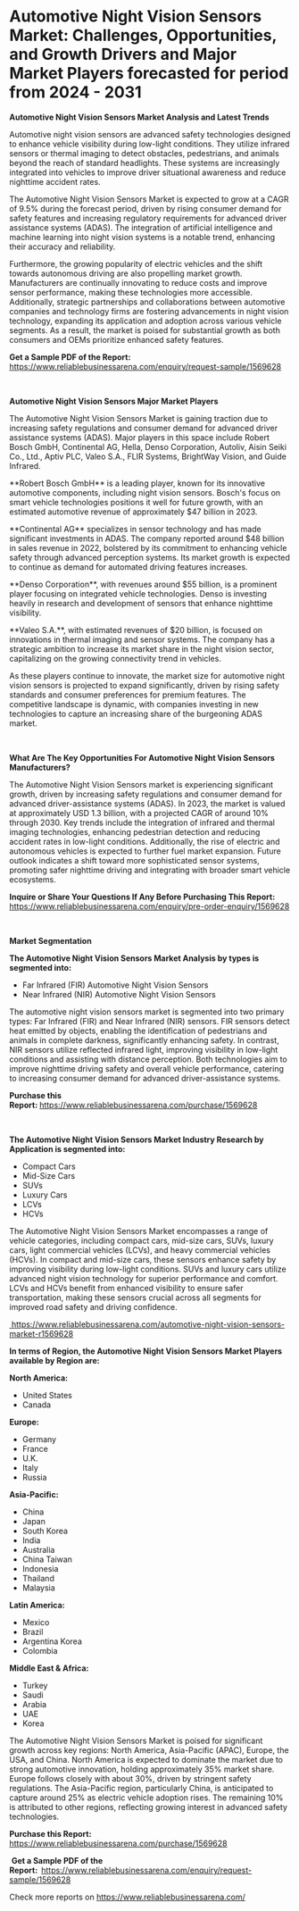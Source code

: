 <p><h1>Automotive Night Vision Sensors Market: Challenges, Opportunities, and Growth Drivers and Major Market Players forecasted for period from 2024 - 2031</h1></p><p><strong>Automotive Night Vision Sensors Market Analysis and Latest Trends</strong></p>
<p><p>Automotive night vision sensors are advanced safety technologies designed to enhance vehicle visibility during low-light conditions. They utilize infrared sensors or thermal imaging to detect obstacles, pedestrians, and animals beyond the reach of standard headlights. These systems are increasingly integrated into vehicles to improve driver situational awareness and reduce nighttime accident rates.</p><p>The Automotive Night Vision Sensors Market is expected to grow at a CAGR of 9.5% during the forecast period, driven by rising consumer demand for safety features and increasing regulatory requirements for advanced driver assistance systems (ADAS). The integration of artificial intelligence and machine learning into night vision systems is a notable trend, enhancing their accuracy and reliability. </p><p>Furthermore, the growing popularity of electric vehicles and the shift towards autonomous driving are also propelling market growth. Manufacturers are continually innovating to reduce costs and improve sensor performance, making these technologies more accessible. Additionally, strategic partnerships and collaborations between automotive companies and technology firms are fostering advancements in night vision technology, expanding its application and adoption across various vehicle segments. As a result, the market is poised for substantial growth as both consumers and OEMs prioritize enhanced safety features.</p></p>
<p><strong>Get a Sample PDF of the Report:&nbsp;</strong> <a href="https://www.reliablebusinessarena.com/enquiry/request-sample/1569628?utm_campaign=1912&utm_medium=2&utm_source=Github&utm_content=ia&utm_term=29122024&utm_id=automotive-night-vision-sensors">https://www.reliablebusinessarena.com/enquiry/request-sample/1569628</a></p>
<p>&nbsp;</p>
<p><strong>Automotive Night Vision Sensors Major Market Players</strong></p>
<p><p>The Automotive Night Vision Sensors Market is gaining traction due to increasing safety regulations and consumer demand for advanced driver assistance systems (ADAS). Major players in this space include Robert Bosch GmbH, Continental AG, Hella, Denso Corporation, Autoliv, Aisin Seiki Co., Ltd., Aptiv PLC, Valeo S.A., FLIR Systems, BrightWay Vision, and Guide Infrared.</p><p>**Robert Bosch GmbH** is a leading player, known for its innovative automotive components, including night vision sensors. Bosch's focus on smart vehicle technologies positions it well for future growth, with an estimated automotive revenue of approximately $47 billion in 2023. </p><p>**Continental AG** specializes in sensor technology and has made significant investments in ADAS. The company reported around $48 billion in sales revenue in 2022, bolstered by its commitment to enhancing vehicle safety through advanced perception systems. Its market growth is expected to continue as demand for automated driving features increases.</p><p>**Denso Corporation**, with revenues around $55 billion, is a prominent player focusing on integrated vehicle technologies. Denso is investing heavily in research and development of sensors that enhance nighttime visibility. </p><p>**Valeo S.A.**, with estimated revenues of $20 billion, is focused on innovations in thermal imaging and sensor systems. The company has a strategic ambition to increase its market share in the night vision sector, capitalizing on the growing connectivity trend in vehicles.</p><p>As these players continue to innovate, the market size for automotive night vision sensors is projected to expand significantly, driven by rising safety standards and consumer preferences for premium features. The competitive landscape is dynamic, with companies investing in new technologies to capture an increasing share of the burgeoning ADAS market.</p></p>
<p>&nbsp;</p>
<p><strong>What Are The Key Opportunities For Automotive Night Vision Sensors Manufacturers?</strong></p>
<p><p>The Automotive Night Vision Sensors market is experiencing significant growth, driven by increasing safety regulations and consumer demand for advanced driver-assistance systems (ADAS). In 2023, the market is valued at approximately USD 1.3 billion, with a projected CAGR of around 10% through 2030. Key trends include the integration of infrared and thermal imaging technologies, enhancing pedestrian detection and reducing accident rates in low-light conditions. Additionally, the rise of electric and autonomous vehicles is expected to further fuel market expansion. Future outlook indicates a shift toward more sophisticated sensor systems, promoting safer nighttime driving and integrating with broader smart vehicle ecosystems.</p></p>
<p><strong>Inquire or Share Your Questions If Any Before Purchasing This Report:</strong> <a href="https://www.reliablebusinessarena.com/enquiry/pre-order-enquiry/1569628?utm_campaign=1912&utm_medium=2&utm_source=Github&utm_content=ia&utm_term=29122024&utm_id=automotive-night-vision-sensors">https://www.reliablebusinessarena.com/enquiry/pre-order-enquiry/1569628</a></p>
<p>&nbsp;</p>
<p><strong>Market Segmentation</strong></p>
<p><strong>The Automotive Night Vision Sensors Market Analysis by types is segmented into:</strong></p>
<p><ul><li>Far Infrared (FIR) Automotive Night Vision Sensors</li><li>Near Infrared (NIR) Automotive Night Vision Sensors</li></ul></p>
<p><p>The automotive night vision sensors market is segmented into two primary types: Far Infrared (FIR) and Near Infrared (NIR) sensors. FIR sensors detect heat emitted by objects, enabling the identification of pedestrians and animals in complete darkness, significantly enhancing safety. In contrast, NIR sensors utilize reflected infrared light, improving visibility in low-light conditions and assisting with distance perception. Both technologies aim to improve nighttime driving safety and overall vehicle performance, catering to increasing consumer demand for advanced driver-assistance systems.</p></p>
<p><strong>Purchase this Report:&nbsp;</strong><a href="https://www.reliablebusinessarena.com/purchase/1569628?utm_campaign=1912&utm_medium=2&utm_source=Github&utm_content=ia&utm_term=29122024&utm_id=automotive-night-vision-sensors">https://www.reliablebusinessarena.com/purchase/1569628</a></p>
<p>&nbsp;</p>
<p><strong>The Automotive Night Vision Sensors Market Industry Research by Application is segmented into:</strong></p>
<p><ul><li>Compact Cars</li><li>Mid-Size Cars</li><li>SUVs</li><li>Luxury Cars</li><li>LCVs</li><li>HCVs</li></ul></p>
<p><p>The Automotive Night Vision Sensors Market encompasses a range of vehicle categories, including compact cars, mid-size cars, SUVs, luxury cars, light commercial vehicles (LCVs), and heavy commercial vehicles (HCVs). In compact and mid-size cars, these sensors enhance safety by improving visibility during low-light conditions. SUVs and luxury cars utilize advanced night vision technology for superior performance and comfort. LCVs and HCVs benefit from enhanced visibility to ensure safer transportation, making these sensors crucial across all segments for improved road safety and driving confidence.</p></p>
<p><a href="https://www.reliablebusinessarena.com/automotive-night-vision-sensors-market-r1569628?utm_campaign=1912&utm_medium=2&utm_source=Github&utm_content=ia&utm_term=29122024&utm_id=automotive-night-vision-sensors">&nbsp;https://www.reliablebusinessarena.com/automotive-night-vision-sensors-market-r1569628</a></p>
<p><strong>In terms of Region, the Automotive Night Vision Sensors Market Players available by Region are:</strong></p>
<p>
    <p> <strong> North America: </strong>
        <ul>
            <li>United States</li>
            <li>Canada</li>
        </ul>
        </p> 
    <p> <strong> Europe: </strong>
        <ul>
            <li>Germany</li>
            <li>France</li>
            <li>U.K.</li>
            <li>Italy</li>
            <li>Russia</li>
        </ul>
        </p> 
    <p> <strong> Asia-Pacific: </strong>
        <ul>
            <li>China</li>
            <li>Japan</li>
            <li>South Korea</li>
            <li>India</li>
            <li>Australia</li>
            <li>China Taiwan</li>
            <li>Indonesia</li>
            <li>Thailand</li>
            <li>Malaysia</li>
        </ul>
        </p> 
    <p> <strong> Latin America: </strong>
        <ul>
            <li>Mexico</li>
            <li>Brazil</li>
            <li>Argentina Korea</li>
            <li>Colombia</li>
        </ul>
        </p> 
    <p> <strong> Middle East & Africa: </strong>
        <ul>
            <li>Turkey</li>
            <li>Saudi</li>
            <li>Arabia</li>
            <li>UAE</li>
            <li>Korea</li>
        </ul>
    </p>
    </p>
<p><p>The Automotive Night Vision Sensors Market is poised for significant growth across key regions: North America, Asia-Pacific (APAC), Europe, the USA, and China. North America is expected to dominate the market due to strong automotive innovation, holding approximately 35% market share. Europe follows closely with about 30%, driven by stringent safety regulations. The Asia-Pacific region, particularly China, is anticipated to capture around 25% as electric vehicle adoption rises. The remaining 10% is attributed to other regions, reflecting growing interest in advanced safety technologies.</p></p>
<p><strong>Purchase this Report: </strong><a href="https://www.reliablebusinessarena.com/purchase/1569628?utm_campaign=1912&utm_medium=2&utm_source=Github&utm_content=ia&utm_term=29122024&utm_id=automotive-night-vision-sensors">https://www.reliablebusinessarena.com/purchase/1569628</a></p>
<p>&nbsp;<strong>Get a Sample PDF of the Report:&nbsp;&nbsp;</strong><a href="https://www.reliablebusinessarena.com/enquiry/request-sample/1569628?utm_campaign=1912&utm_medium=2&utm_source=Github&utm_content=ia&utm_term=29122024&utm_id=automotive-night-vision-sensors">https://www.reliablebusinessarena.com/enquiry/request-sample/1569628</a></p>
<p><strong></strong></p>
<p>Check more reports on <a href="https://www.reliablebusinessarena.com/?utm_campaign=1912&utm_medium=2&utm_source=Github&utm_content=ia&utm_term=29122024&utm_id=automotive-night-vision-sensors">https://www.reliablebusinessarena.com/</a></p>
